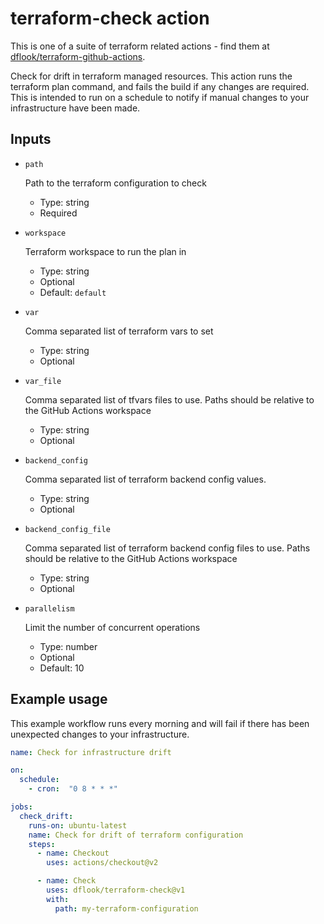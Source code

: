 # terraform-check action

This is one of a suite of terraform related actions - find them at [dflook/terraform-github-actions](https://github.com/dflook/terraform-github-actions).

Check for drift in terraform managed resources.
This action runs the terraform plan command, and fails the build if any changes are required.
This is intended to run on a schedule to notify if manual changes to your infrastructure have been made.

## Inputs

* `path`

  Path to the terraform configuration to check

  - Type: string
  - Required

* `workspace`

  Terraform workspace to run the plan in

  - Type: string
  - Optional
  - Default: `default`

* `var`

  Comma separated list of terraform vars to set

  - Type: string
  - Optional

* `var_file`

  Comma separated list of tfvars files to use.
  Paths should be relative to the GitHub Actions workspace

  - Type: string
  - Optional

* `backend_config`

  Comma separated list of terraform backend config values.

  - Type: string
  - Optional

* `backend_config_file`

  Comma separated list of terraform backend config files to use.
  Paths should be relative to the GitHub Actions workspace

  - Type: string
  - Optional

* `parallelism`

  Limit the number of concurrent operations

  - Type: number
  - Optional
  - Default: 10

## Example usage

This example workflow runs every morning and will fail if there has been
unexpected changes to your infrastructure.

```yaml
name: Check for infrastructure drift

on:
  schedule:
    - cron:  "0 8 * * *"

jobs:
  check_drift:
    runs-on: ubuntu-latest
    name: Check for drift of terraform configuration
    steps:
      - name: Checkout
        uses: actions/checkout@v2

      - name: Check
        uses: dflook/terraform-check@v1
        with:
          path: my-terraform-configuration
```
